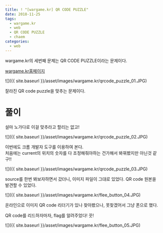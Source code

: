 ```yaml
---
title: ! "[wargame.kr] QR CODE PUZZLE"
date: 2018-11-25
tags:
  - wargame.kr
  - web
  - QR CODE PUZZLE
  - chaem
categories:
  - web
---
```


wargame.kr의 세번째 문제는 QR CODE PUZZLE이라는 문제이다.  

[wargame.kr홈페이지](http://wargame.kr/challenge)  

![]({{ site.baseurl }}/asset/images/wargame.kr/qrcode_puzzle_01.JPG)  

잘라진 QR code puzzle을 맞추는 문제이다.  

# 풀이

설마 노가다로 이걸 맞추라고 할리는 없고!  

![]({{ site.baseurl }}/asset/images/wargame.kr/qrcode_puzzle_02.JPG)  

이번에도 크롬 개발자 도구를 이용하여 본다.  
처음에는 current의 위치의 숫자를 다 조정해줘야하는 건가해서 봐꿔봤지만 아닌것 같구!!  

![]({{ site.baseurl }}/asset/images/wargame.kr/qrcode_puzzle_03.JPG)  

source를 한번 봐보자하면서 갔더니, 이미지 파일이 그대로 있었다. QR code 원본을 발견할 수 있었다.  

![]({{ site.baseurl }}/asset/images/wargame.kr/flee_button_04.JPG)  

온라인으로 이미지 QR code 리더기가 있나 찾아봤으나, 못찾겠어서 그냥 폰으로 했다.  

QR code를 리드하자마자, flag를 알려주었다! 끗!  

![]({{ site.baseurl }}/asset/images/wargame.kr/flee_button_05.JPG)  
